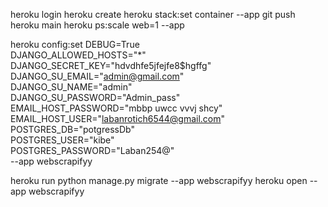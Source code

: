 heroku login
heroku create <your-app-name>
heroku stack:set container --app <your-app-name>
git push heroku main
heroku ps:scale web=1 --app <your-app-name>



<!-- config -->

heroku config:set DEBUG=True \
  DJANGO_ALLOWED_HOSTS="*" \
  DJANGO_SECRET_KEY="hdvdhfe5jfejfe8$hgffg" \
  DJANGO_SU_EMAIL="admin@gmail.com" \
  DJANGO_SU_NAME="admin" \
  DJANGO_SU_PASSWORD="Admin_pass" \
  EMAIL_HOST_PASSWORD="mbbp uwcc vvvj shcy" \
  EMAIL_HOST_USER="labanrotich6544@gmail.com" \
  POSTGRES_DB="potgressDb" \
  POSTGRES_USER="kibe" \
  POSTGRES_PASSWORD="Laban254@" \
  --app  webscrapifyy 


heroku run python manage.py migrate --app webscrapifyy
heroku open --app webscrapifyy

